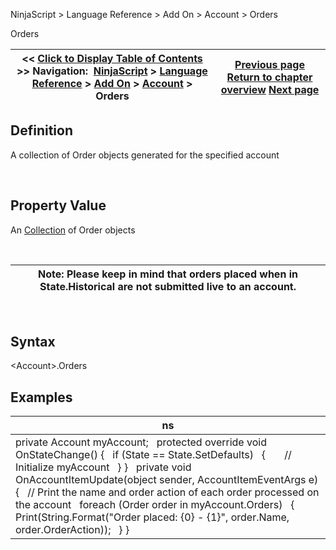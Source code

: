 ﻿


NinjaScript \> Language Reference \> Add On \> Account \> Orders






















Orders







| \<\< [Click to Display Table of Contents](orders_account.md) \>\> **Navigation:**     [NinjaScript](ninjascript.md) \> [Language Reference](language_reference_wip.md) \> [Add On](add_on.md) \> [Account](account_class.md) \> Orders | [Previous page](name_account.md) [Return to chapter overview](account_class.md) [Next page](orderupdate.md) |
| --- | --- |











## Definition


A collection of Order objects generated for the specified account


 


## Property Value


An [Collection](https://msdn.microsoft.com/en-us/library/ms132397(v=vs.110).aspx) of Order objects


 




| Note: Please keep in mind that orders placed when in State.Historical are not submitted live to an account. |
| --- |



 


## Syntax


\<Account\>.Orders


## 


## Examples




| ns |
| --- |
| private Account myAccount;   protected override void OnStateChange() {    if (State \=\= State.SetDefaults)    {        // Initialize myAccount    } }   private void OnAccountItemUpdate(object sender, AccountItemEventArgs e) {    // Print the name and order action of each order processed on the account    foreach (Order order in myAccount.Orders)    {        Print(String.Format("Order placed: {0} \- {1}", order.Name, order.OrderAction));    } } |










